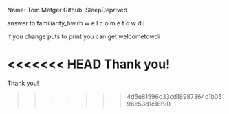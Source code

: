 Name: Tom Metger
Github: SleepDeprived

answer to familiarity_hw.rb
w
e
l
c
o
m
e
t
o
w
d
i

if you change puts to print you can get 
welcometowdi


<<<<<<< HEAD
Thank you!
=======
Thank you!
>>>>>>> 4d5e81596c33cd18987364c1b0596e53d1c18f90
